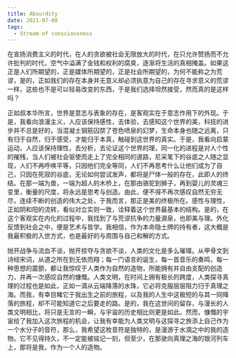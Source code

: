 ```yaml
---
title: Absurdity
date: 2021-07-08
tags:
  - Stream of consciousness
---
```


在宣扬消费主义的时代，在人的贪欲被社会无限放大的时代，在只允许赞扬而不允许批判的时代，空气中溢满了金钱和权利的腐臭，逐渐将生活的真相掩盖。如果这正是人们所期望的，正是媒体所期望的，正是社会所期望的，为何不能称之为荒谬，是的，正如我们的存在本身并无意义却必须执意为自己的存在寻求意义的荒谬一样，这些也不是可以轻易改变的东西，于是我们选择坦然接受，然而真的是这样吗？

正如叔本华所言，世界是意志与表象的存在，是客观实在于意志作用下的外现。于是，我看向浪漫主义，人应该保持感性，去体验，去感知这个世界的美，科技的进步并不总是好的，当混凝土钢筋囚禁了苍色喷泉的幻梦，生命本身也随之远离，只有归于自然，归于感受，才能归于本真，触碰到这世界的真实。于是，我看向启蒙运动，人应该保持理性，去分析，去论证这个世界的理，同一化的进程是对人个性的摧残，当人们被社会驱使而走上了完全相同的道路，尼采笔下的谷底之人随之显现，人们不再呼唤平等，只因他们完全等同，人们不再思考什么让他们成为了自己，只因在死寂的谷底，无论如何尝试发声，都将是尸体一般的存在，此即人的终结。在那一端为兽，一端为超人的木桥上，在那由骆驼到狮子，再到婴儿的灵魂三变里，衡量的尺度，将永远是思考与创造。由此，便不得不再次感叹自然无穷无尽，连续不断的创造的伟大之处，于我而言，那正是美的终极所在。感性与理性，正如阴和阳的流转，看似对立实则一致，诠释着这个世界最基本的结构。是的，在这个客观实在内化的过程中，我找到了与荒谬抗争的力量源泉，也即美与理。外化反馈到社会之中，便是艺术与哲学。我相信，作为本命隐士牌的持有者，这大概是我最积极的入世方式，也是最好的与周围与自己和解的方式。

抛开战争与流血不谈，抛开掠夺与贪欲不谈，人类的文化是多么璀璨。从甲骨文到诗经宋词，从道之所在到无依而翔；每一门语言的诞生，每一首音乐的奏鸣，每一种思想的震颤，都让我惊叹于人类作为自然的造物，所能拥有并自由支配的创造力，并再一次感叹自然的慷慨。人类文明，在时间上拥有极长的跨度，人类探寻真理的过程也是如此，正如一滴从云端降落的水珠，它必将克服层层阻力归于真理之海。而我，有幸目睹它于我出生之前的旅程，以及我的人生中这极短的与其一同降落的旅程，却不可能知道它之后要走的路。是的，我在这世间的留存，与漫长的人类文明相比，将只是无言的一瞬，与宇宙的历史相比则更是如此。然而，慷慨的宇宙给了我加入这次旅程的机会，让我有幸能为人类文明与这探寻之旅添上自己作为一个水分子的音符，那么，我希望这枚音符是独特的，是漫游于水滴之中的我的造物。它不见得持久，不一定能被铭记一刻，但至少，在那驶向真理之海的银河列车上，那将是我，作为一个人的造物。